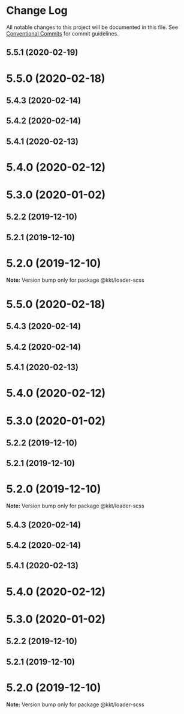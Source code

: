 # Change Log

All notable changes to this project will be documented in this file.
See [Conventional Commits](https://conventionalcommits.org) for commit guidelines.

## 5.5.1 (2020-02-19)



# 5.5.0 (2020-02-18)



## 5.4.3 (2020-02-14)



## 5.4.2 (2020-02-14)



## 5.4.1 (2020-02-13)



# 5.4.0 (2020-02-12)



# 5.3.0 (2020-01-02)



## 5.2.2 (2019-12-10)



## 5.2.1 (2019-12-10)



# 5.2.0 (2019-12-10)

**Note:** Version bump only for package @kkt/loader-scss





# 5.5.0 (2020-02-18)



## 5.4.3 (2020-02-14)



## 5.4.2 (2020-02-14)



## 5.4.1 (2020-02-13)



# 5.4.0 (2020-02-12)



# 5.3.0 (2020-01-02)



## 5.2.2 (2019-12-10)



## 5.2.1 (2019-12-10)



# 5.2.0 (2019-12-10)

**Note:** Version bump only for package @kkt/loader-scss





## 5.4.3 (2020-02-14)



## 5.4.2 (2020-02-14)



## 5.4.1 (2020-02-13)



# 5.4.0 (2020-02-12)



# 5.3.0 (2020-01-02)



## 5.2.2 (2019-12-10)



## 5.2.1 (2019-12-10)



# 5.2.0 (2019-12-10)

**Note:** Version bump only for package @kkt/loader-scss
